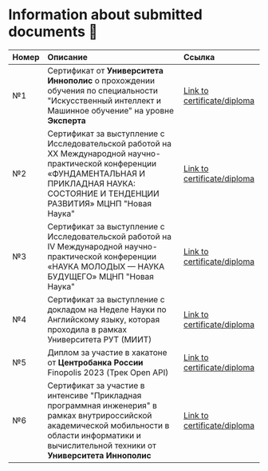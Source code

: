 # Information about submitted documents 📌
| Номер | Описание | Ссылка|
|:-------- |:--------------------|:-------- |
|№1|Сертификат от **Университета Иннополис** о прохождении обучения по специальности "Искусственный интеллект и Машинное обучение" на уровне **Эксперта**|[Link to certificate/diploma](https://github.com/nikfilonenko/certificates_and_diplomas/blob/master/№1_InnopolisUniversity_AI_ML.pdf)| 
|№2|Сертификат за выступление с Исследовательской работой на XX Международной научно-практической конференции «ФУНДАМЕНТАЛЬНАЯ И ПРИКЛАДНАЯ НАУКА: СОСТОЯНИЕ И ТЕНДЕНЦИИ РАЗВИТИЯ» МЦНП "Новая Наука"|[Link to certificate/diploma](https://github.com/nikfilonenko/certificates_and_diplomas/blob/master/№2_ICSP%20New%20Science_Scientific%20Conference.pdf)| 
|№3|Сертификат за выступление с Исследовательской работой на IV Международной научно-практической конференции «НАУКА МОЛОДЫХ — НАУКА БУДУЩЕГО» МЦНП "Новая Наука"|[Link to certificate/diploma](https://github.com/nikfilonenko/certificates_and_diplomas/blob/master/№3_ICSP%20New%20Science_Scientific%20Conference.pdf)|
|№4|Сертификат за выступление с докладом на Неделе Науки по Английскому языку, которая проходила в рамках Университета РУТ (МИИТ)|[Link to certificate/diploma](https://github.com/nikfilonenko/certificates_and_diplomas/blob/master/№4_Science%20Week%20in%20English_RUT%20(MIIT).png)|
|№5|Диплом за участие в хакатоне от **Центробанка России** Finopolis 2023 (Трек Open API)|[Link to certificate/diploma](https://github.com/nikfilonenko/certificates_and_diplomas/blob/master/№5_Finopolis%20Hackaton_Central%20Bank%20of%20Russia.pdf)|
|№6|Сертификат за участие в интенсиве "Прикладная программная инженерия" в рамках внутрироссийской академической мобильности в области информатики и вычислительной техники от **Университета Иннополис**|[Link to certificate/diploma](https://github.com/nikfilonenko/certificates_and_diplomas/blob/master/№6_Intensive_From_Innopolis%20University.png)|
